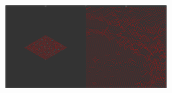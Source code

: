 <img align="left" src="first.png" alt="One_command" style="width: 50%; height: auto;">
<img align="left" src="mars.png" alt="One_command" style="width: 50%; height: auto;">
